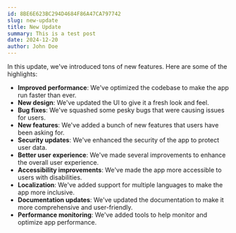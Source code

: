 ```yaml
---
id: 8BE6E623BC294D4684F86A47CA797742
slug: new-update
title: New Update
summary: This is a test post
date: 2024-12-20
author: John Doe
---
```


In this update, we've introduced tons of new features. Here are some of the highlights:

- **Improved performance**: We've optimized the codebase to make the app run faster than ever.
- **New design**: We've updated the UI to give it a fresh look and feel.
- **Bug fixes**: We've squashed some pesky bugs that were causing issues for users.
- **New features**: We've added a bunch of new features that users have been asking for.
- **Security updates**: We've enhanced the security of the app to protect user data.
- **Better user experience**: We've made several improvements to enhance the overall user experience.
- **Accessibility improvements**: We've made the app more accessible to users with disabilities.
- **Localization**: We've added support for multiple languages to make the app more inclusive.
- **Documentation updates**: We've updated the documentation to make it more comprehensive and user-friendly.
- **Performance monitoring**: We've added tools to help monitor and optimize app performance.
